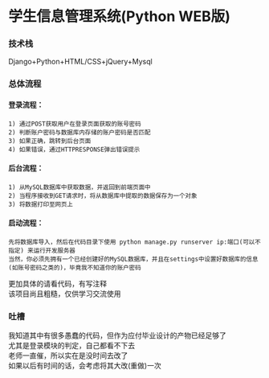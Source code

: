 # 学生信息管理系统(Python WEB版)


### 技术栈
 Django+Python+HTML/CSS+jQuery+Mysql
 
### 总体流程
  #### 登录流程：<br>
    1) 通过POST获取用户在登录页面获取的账号密码
    2) 判断账户密码与数据库内存储的账户密码是否匹配
    3) 如果正确，跳转到后台页面
    4) 如果错误，通过HTTPRESPONSE弹出错误提示
  #### 后台流程：<br>
    1) 从MySQL数据库中获取数据，并返回到前端页面中
    2) 当程序接收到GET请求时，将从数据库中提取的数据保存为一个对象
    3) 将数据打印至网页上
  #### 启动流程：<br>
    先将数据库导入，然后在代码目录下使用 python manage.py runserver ip:端口(可以不指定) 来运行开发服务器
    当然，你必须先拥有一个已经创建好的MySQL数据库，并且在settings中设置好数据库的信息(如账号密码之类的)，毕竟我不知道你的账户密码

  更加具体的请看代码，有写注释<br>
  该项目尚且粗糙，仅供学习交流使用<br>
  
### 吐槽
我知道其中有很多愚蠢的代码，但作为应付毕业设计的产物已经足够了<br>
尤其是登录模块的判定，自己都看不下去<br>
老师一直催，所以实在是没时间去改了<br>
如果以后有时间的话，会考虑将其大改(重做)一次<br>



